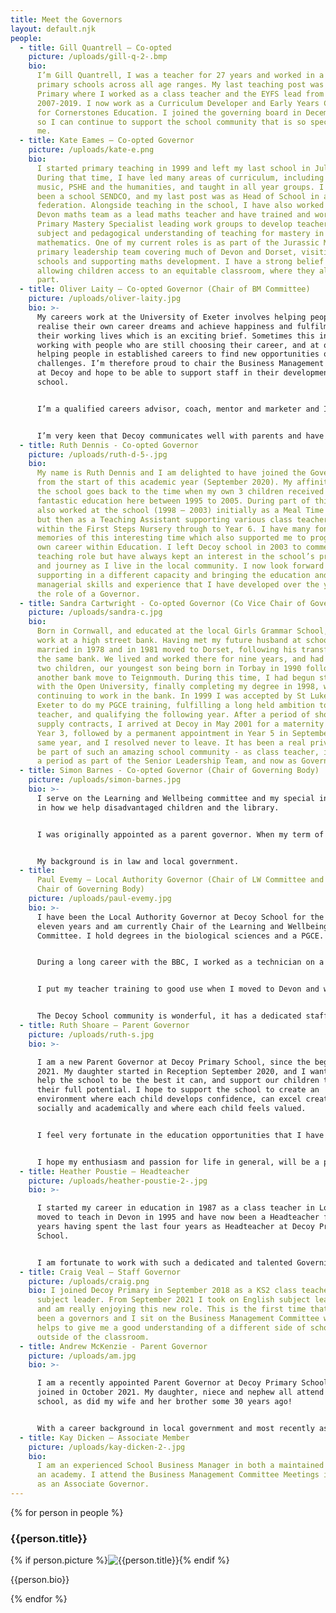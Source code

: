 ```yaml
---
title: Meet the Governors
layout: default.njk
people:
  - title: Gill Quantrell – Co-opted
    picture: /uploads/gill-q-2-.bmp
    bio:
      I’m Gill Quantrell, I was a teacher for 27 years and worked in a variety of
      primary schools across all age ranges. My last teaching post was at Decoy
      Primary where I worked as a class teacher and the EYFS lead from
      2007-2019. I now work as a Curriculum Developer and Early Years Consultant
      for Cornerstones Education. I joined the governing board in December 2019,
      so I can continue to support the school community that is so special to
      me.
  - title: Kate Eames – Co-opted Governor
    picture: /uploads/kate-e.png
    bio:
      I started primary teaching in 1999 and left my last school in July 2019.
      During that time, I have led many areas of curriculum, including maths,
      music, PSHE and the humanities, and taught in all year groups. I have also
      been a school SENDCO, and my last post was as Head of School in a small
      federation. Alongside teaching in the school, I have also worked with the
      Devon maths team as a lead maths teacher and have trained and worked as a
      Primary Mastery Specialist leading work groups to develop teachers'
      subject and pedagogical understanding of teaching for mastery in
      mathematics. One of my current roles is as part of the Jurassic Maths Hub
      primary leadership team covering much of Devon and Dorset, visiting
      schools and supporting maths development. I have a strong belief in
      allowing children access to an equitable classroom, where they all play a
      part.
  - title: Oliver Laity – Co-opted Governor (Chair of BM Committee)
    picture: /uploads/oliver-laity.jpg
    bio: >-
      My careers work at the University of Exeter involves helping people to
      realise their own career dreams and achieve happiness and fulfilment in
      their working lives which is an exciting brief. Sometimes this involves
      working with people who are still choosing their career, and at others,
      helping people in established careers to find new opportunities or
      challenges. I’m therefore proud to chair the Business Management Committee
      at Decoy and hope to be able to support staff in their development at the
      school. 


      I’m a qualified careers advisor, coach, mentor and marketer and I'm happiest when I'm supporting people to succeed. At the school I help to support the development of physical education and some communications work, including supporting the development of the website. 


      I’m very keen that Decoy communicates well with parents and have been pleased to see this improve during my time as governor.
  - title: Ruth Dennis - Co-opted Governor
    picture: /uploads/ruth-d-5-.jpg
    bio:
      My name is Ruth Dennis and I am delighted to have joined the Governing Body
      from the start of this academic year (September 2020). My affinity with
      the school goes back to the time when my own 3 children received a
      fantastic education here between 1995 to 2005. During part of this time, I
      also worked at the school (1998 – 2003) initially as a Meal Time Assistant
      but then as a Teaching Assistant supporting various class teachers from
      within the First Steps Nursery through to Year 6. I have many fond
      memories of this interesting time which also supported me to progress my
      own career within Education. I left Decoy school in 2003 to commence a
      teaching role but have always kept an interest in the school’s progress
      and journey as I live in the local community. I now look forward to
      supporting in a different capacity and bringing the education and
      managerial skills and experience that I have developed over the years to
      the role of a Governor.
  - title: Sandra Cartwright - Co-opted Governor (Co Vice Chair of Governing Body)
    picture: /uploads/sandra-c.jpg
    bio:
      Born in Cornwall, and educated at the local Girls Grammar School, I began
      work at a high street bank. Having met my future husband at school, we
      married in 1978 and in 1981 moved to Dorset, following his transfer within
      the same bank. We lived and worked there for nine years, and had our first
      two children, our youngest son being born in Torbay in 1990 following
      another bank move to Teignmouth. During this time, I had begun studying
      with the Open University, finally completing my degree in 1998, whilst
      continuing to work in the bank. In 1999 I was accepted by St Luke’s in
      Exeter to do my PGCE training, fulfilling a long held ambition to be a
      teacher, and qualifying the following year. After a period of short term
      supply contracts, I arrived at Decoy in May 2001 for a maternity cover in
      Year 3, followed by a permanent appointment in Year 5 in September of the
      same year, and I resolved never to leave. It has been a real privilege to
      be part of such an amazing school community - as class teacher, including
      a period as part of the Senior Leadership Team, and now as Governor.
  - title: Simon Barnes - Co-opted Governor (Chair of Governing Body)
    picture: /uploads/simon-barnes.jpg
    bio: >-
      I serve on the Learning and Wellbeing committee and my special interest is
      in how we help disadvantaged children and the library. 


      I was originally appointed as a parent governor. When my term of office expired I was co-opted by the governing board. 


      My background is in law and local government.
  - title:
      Paul Evemy – Local Authority Governor (Chair of LW Committee and Co Vice
      Chair of Governing Body)
    picture: /uploads/paul-evemy.jpg
    bio: >-
      I have been the Local Authority Governor at Decoy School for the past
      eleven years and am currently Chair of the Learning and Wellbeing
      Committee. I hold degrees in the biological sciences and a PGCE. 


      During a long career with the BBC, I worked as a technician on a wide range of programme output, as a line manager and finally lecturer in film and video. 


      I put my teacher training to good use when I moved to Devon and was fortunate enough to work as a Lecturer at South Devon College for a number of years. My wife was a teacher and my family also work in the education sector. 


      The Decoy School community is wonderful, it has a dedicated staff and leadership team, supportive parents and talented children who love their school and want to learn. Our aim as governors is to work with the Head and other members of staff to fulfill Decoy School’s aims and values. It has been a real privilege to serve here as one of your governors.
  - title: Ruth Shoare – Parent Governor
    picture: /uploads/ruth-s.jpg
    bio: >-

      I am a new Parent Governor at Decoy Primary School, since the beginning of
      2021. My daughter started in Reception September 2020, and I wanted to
      help the school to be the best it can, and support our children to achieve
      their full potential. I hope to support the school to create an
      environment where each child develops confidence, can excel creatively,
      socially and academically and where each child feels valued. 


      I feel very fortunate in the education opportunities that I have had which have encouraged me to pursue a career in medicine and an interest in music. As a Doctor, I am familiar with reviewing and appraising things and supporting people and hope to utilise these skills in supporting the fellow governors as much as I am able. My job entails continually updating my knowledge and skills and so does being part of the Business Management Committee, a challenging but worthwhile experience. Outside of these roles I am a top chef, expert photographer, dancing diva, singer, talented musician, rambler, parrot whisperer, a ‘les mills’ expert – to my family and friends anyway!!!! Growing up I enjoyed playing in orchestras, singing in bands, dancing in shows and breeding parrots. Now all grown up with children, I mostly enjoy spending time with them when I have time to escape and enjoy exercise for some light relief! Since Covid I have taken more of an interest in cooking more healthily and capturing memorable moments with photography. 


      I hope my enthusiasm and passion for life in general, will be a positive influence for my role as a governor.
  - title: Heather Poustie – Headteacher
    picture: /uploads/heather-poustie-2-.jpg
    bio: >-

      I started my career in education in 1987 as a class teacher in London. I
      moved to teach in Devon in 1995 and have now been a Headteacher for 16
      years having spent the last four years as Headteacher at Decoy Primary
      School. 


      I am fortunate to work with such a dedicated and talented Governing Board who are committed to the very best outcomes for our children and feel privileged to spend every day with the wonderful children at fantastic staff team at Decoy.
  - title: Craig Veal – Staff Governor
    picture: /uploads/craig.png
    bio: I joined Decoy Primary in September 2018 as a KS2 class teacher and PE
      subject leader. From September 2021 I took on English subject leadership
      and am really enjoying this new role. This is the first time that I have
      been a governors and I sit on the Business Management Committee which
      helps to give me a good understanding of a different side of school life –
      outside of the classroom.
  - title: Andrew McKenzie - Parent Governor
    picture: /uploads/am.jpg
    bio: >-

      I am a recently appointed Parent Governor at Decoy Primary School having
      joined in October 2021. My daughter, niece and nephew all attend the
      school, as did my wife and her brother some 30 years ago! 


      With a career background in local government and most recently as a Town Clerk I am all too aware of the pressures faced by public sector organisations which can have such a big impact on all those who work in them, and not least those who stand to benefit the most from them – our kids! In the short time I’ve been a Governor I have developed a newfound respect for all school staff with the volume of benchmarking, analysing, planning, and delivering they have to do, not to mention the sheer knowledge they have to possess – it certainly has reassured me as a parent that our children are benefitting from great teaching at Decoy and I certainly hope I can do my bit to help ensure that continues in the years to come.
  - title: Kay Dicken – Associate Member
    picture: /uploads/kay-dicken-2-.jpg
    bio:
      I am an experienced School Business Manager in both a maintained school and
      an academy. I attend the Business Management Committee Meetings in my role
      as an Associate Governor.
---
```


<div class="meet-the-governors">
{% for person in people %}
<div class="clearfix">
  <h3>{{person.title}}</h3>
  {% if person.picture %}<img src="{{person.picture}}" alt="{{person.title}}">{% endif %}

{{person.bio}}

</div>
{% endfor %}
</div>
